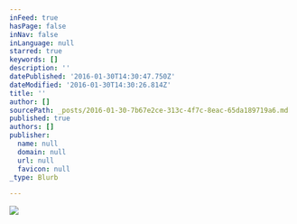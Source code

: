 ```yaml
---
inFeed: true
hasPage: false
inNav: false
inLanguage: null
starred: true
keywords: []
description: ''
datePublished: '2016-01-30T14:30:47.750Z'
dateModified: '2016-01-30T14:30:26.814Z'
title: ''
author: []
sourcePath: _posts/2016-01-30-7b67e2ce-313c-4f7c-8eac-65da189719a6.md
published: true
authors: []
publisher:
  name: null
  domain: null
  url: null
  favicon: null
_type: Blurb

---
```

![](https://the-grid-user-content.s3-us-west-2.amazonaws.com/ac2170c0-0462-458f-b559-f56c1a729940.JPG)